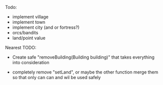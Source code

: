 Todo:

- implement village
- implement town
- implement city (and or fortress?)
- orcs/bandits
- land/point value


Nearest TODO:
- Create safe "removeBuilding(Building building)"
that takes everything into consideration

- completely remove "setLand", or maybe the other function
merge them so that only can can and wil be used safely

